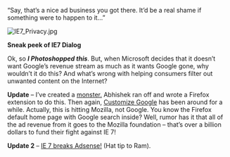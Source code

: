 “Say, that’s a nice ad business you got there. It’d be a real shame if something were to happen to it…”

![IE7_Privacy.jpg](https://i0.wp.com/nav.al/wp-content/uploads/2009/10/ie7_privacy.jpg?resize=413%2C519)

**Sneak peek of IE7 Dialog**

Ok, so _**I Photoshopped this**_. But, when Microsoft decides that it doesn’t want Google’s revenue stream as much as it wants Google gone, why wouldn’t it do this? And what’s wrong with helping consumers filter out unwanted content on the Internet? 

**Update** – I’ve created a [monster.](https://addons.mozilla.org/extensions/moreinfo.php?application=firefox&id=1996&&page=comments) Abhishek ran off and wrote a Firefox extension to do this. Then again, [Customize Google](https://addons.mozilla.org/extensions/moreinfo.php?id=743&application=firefox) has been around for a while. Actually, this is hitting Mozilla, not Google. You know the Firefox default home page with Google search inside? Well, rumor has it that all of the ad revenue from it goes to the Mozilla foundation – that’s over a billion dollars to fund their fight against IE 7!

**Update 2** – [IE 7 breaks Adsense!](http://google.blognewschannel.com/index.php/archives/2006/02/08/internet-explorer-7-breaks-adsense/) (Hat tip to Ram).